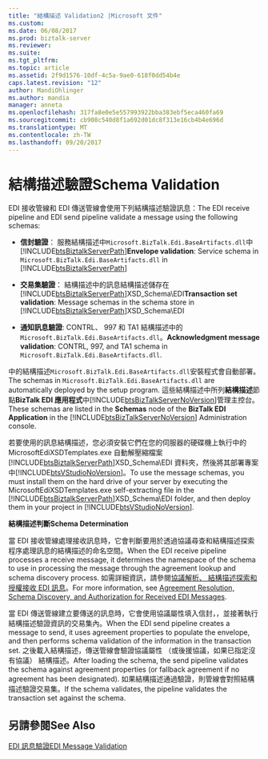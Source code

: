 ```yaml
---
title: "結構描述 Validation2 |Microsoft 文件"
ms.custom: 
ms.date: 06/08/2017
ms.prod: biztalk-server
ms.reviewer: 
ms.suite: 
ms.tgt_pltfrm: 
ms.topic: article
ms.assetid: 2f9d1576-10df-4c5a-9ae0-618f0dd54b4e
caps.latest.revision: "12"
author: MandiOhlinger
ms.author: mandia
manager: anneta
ms.openlocfilehash: 317fa8e0e5e557993922bba383ebf5eca460fa69
ms.sourcegitcommit: cb908c540d8f1a692d01dc8f313e16cb4b4e696d
ms.translationtype: MT
ms.contentlocale: zh-TW
ms.lasthandoff: 09/20/2017
---
```

# <a name="schema-validation"></a><span data-ttu-id="9947d-102">結構描述驗證</span><span class="sxs-lookup"><span data-stu-id="9947d-102">Schema Validation</span></span>
<span data-ttu-id="9947d-103">EDI 接收管線和 EDI 傳送管線會使用下列結構描述驗證訊息：</span><span class="sxs-lookup"><span data-stu-id="9947d-103">The EDI receive pipeline and EDI send pipeline validate a message using the following schemas:</span></span>  
  
-   <span data-ttu-id="9947d-104">**信封驗證**： 服務結構描述中`Microsoft.BizTalk.Edi.BaseArtifacts.dll`中[!INCLUDE[btsBiztalkServerPath](../includes/btsbiztalkserverpath-md.md)]</span><span class="sxs-lookup"><span data-stu-id="9947d-104">**Envelope validation**: Service schema in `Microsoft.BizTalk.Edi.BaseArtifacts.dll` in [!INCLUDE[btsBiztalkServerPath](../includes/btsbiztalkserverpath-md.md)]</span></span>  
  
-   <span data-ttu-id="9947d-105">**交易集驗證**： 結構描述中的訊息結構描述儲存在[!INCLUDE[btsBiztalkServerPath](../includes/btsbiztalkserverpath-md.md)]XSD_Schema\EDI</span><span class="sxs-lookup"><span data-stu-id="9947d-105">**Transaction set validation**: Message schemas in the schema store in [!INCLUDE[btsBiztalkServerPath](../includes/btsbiztalkserverpath-md.md)]XSD_Schema\EDI</span></span>  
  
-   <span data-ttu-id="9947d-106">**通知訊息驗證**: CONTRL、 997 和 TA1 結構描述中的`Microsoft.BizTalk.Edi.BaseArtifacts.dll`。</span><span class="sxs-lookup"><span data-stu-id="9947d-106">**Acknowledgment message validation**: CONTRL, 997, and TA1 schema in `Microsoft.BizTalk.Edi.BaseArtifacts.dll`.</span></span>  
  
 <span data-ttu-id="9947d-107">中的結構描述`Microsoft.BizTalk.Edi.BaseArtifacts.dll`安裝程式會自動部署。</span><span class="sxs-lookup"><span data-stu-id="9947d-107">The schemas in `Microsoft.BizTalk.Edi.BaseArtifacts.dll` are automatically deployed by the setup program.</span></span> <span data-ttu-id="9947d-108">這些結構描述中所列**結構描述**節點**BizTalk EDI 應用程式**中[!INCLUDE[btsBizTalkServerNoVersion](../includes/btsbiztalkservernoversion-md.md)]管理主控台。</span><span class="sxs-lookup"><span data-stu-id="9947d-108">These schemas are listed in the **Schemas** node of the **BizTalk EDI Application** in the [!INCLUDE[btsBizTalkServerNoVersion](../includes/btsbiztalkservernoversion-md.md)] Administration console.</span></span>  
  
 <span data-ttu-id="9947d-109">若要使用的訊息結構描述，您必須安裝它們在您的伺服器的硬碟機上執行中的 MicrosoftEdiXSDTemplates.exe 自動解壓縮檔案[!INCLUDE[btsBiztalkServerPath](../includes/btsbiztalkserverpath-md.md)]XSD_Schema\EDI 資料夾，然後將其部署專案中[!INCLUDE[btsVStudioNoVersion](../includes/btsvstudionoversion-md.md)]。</span><span class="sxs-lookup"><span data-stu-id="9947d-109">To use the message schemas, you must install them on the hard drive of your server by executing the MicrosoftEdiXSDTemplates.exe self-extracting file in the [!INCLUDE[btsBiztalkServerPath](../includes/btsbiztalkserverpath-md.md)]XSD_Schema\EDI folder, and then deploy them in your project in [!INCLUDE[btsVStudioNoVersion](../includes/btsvstudionoversion-md.md)].</span></span>  
  
 <span data-ttu-id="9947d-110">**結構描述判斷**</span><span class="sxs-lookup"><span data-stu-id="9947d-110">**Schema Determination**</span></span>  
  
 <span data-ttu-id="9947d-111">當 EDI 接收管線處理接收訊息時，它會判斷要用於透過協議尋查和結構描述探索程序處理訊息的結構描述的命名空間。</span><span class="sxs-lookup"><span data-stu-id="9947d-111">When the EDI receive pipeline processes a receive message, it determines the namespace of the schema to use in processing the message through the agreement lookup and schema discovery process.</span></span> <span data-ttu-id="9947d-112">如需詳細資訊，請參閱[協議解析、 結構描述探索和授權接收 EDI 訊息](../core/agreement-resolution-schema-discovery-and-authorization-for-received-edi.md)。</span><span class="sxs-lookup"><span data-stu-id="9947d-112">For more information, see [Agreement Resolution, Schema Discovery, and Authorization for Received EDI Messages](../core/agreement-resolution-schema-discovery-and-authorization-for-received-edi.md).</span></span>  
  
 <span data-ttu-id="9947d-113">當 EDI 傳送管線建立要傳送的訊息時，它會使用協議屬性填入信封，，並接著執行結構描述驗證資訊的交易集內。</span><span class="sxs-lookup"><span data-stu-id="9947d-113">When the EDI send pipeline creates a message to send, it uses agreement properties to populate the envelope, and then performs schema validation of the information in the transaction set.</span></span> <span data-ttu-id="9947d-114">之後載入結構描述，傳送管線會驗證協議屬性 （或後援協議，如果已指定沒有協議） 結構描述。</span><span class="sxs-lookup"><span data-stu-id="9947d-114">After loading the schema, the send pipeline validates the schema against agreement properties (or fallback agreement if no agreement has been designated).</span></span> <span data-ttu-id="9947d-115">如果結構描述通過驗證，則管線會對照結構描述驗證交易集。</span><span class="sxs-lookup"><span data-stu-id="9947d-115">If the schema validates, the pipeline validates the transaction set against the schema.</span></span>  
  
## <a name="see-also"></a><span data-ttu-id="9947d-116">另請參閱</span><span class="sxs-lookup"><span data-stu-id="9947d-116">See Also</span></span>  
 [<span data-ttu-id="9947d-117">EDI 訊息驗證</span><span class="sxs-lookup"><span data-stu-id="9947d-117">EDI Message Validation</span></span>](../core/edi-message-validation.md)